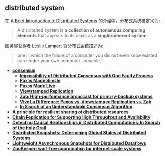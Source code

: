 ## distributed system

在 [A Brief Introduction to Distributed Systems](../assets/pdfs/A%20brief%20introduction%20to%20distributed%20systems.pdf) 的介绍中，分布式系统被定义为:

> A distributed system is a **collection of autonomous computing elements** that appears to its users as a **single coherent system**.

图灵奖获得者 Leslie Lamport 将分布式系统描述为:

> one in which the failure of a computer you did not even know existed can render your own computer unusable.

- **[consensus](./consensus/index.html)**
  - **[Impossibility of Distributed Consensus with One Faulty Process][flp]**
  - **[Paxos Made Simple][paxos-simple]**
  - **[Paxos Made Live][paxos-live]**
  - **[Viewstamped Replication][vr]**
  - **[Zab: High-performance broadcast for primary-backup systems][zab]**
  - **[Vive La Difference: Paxos vs. Viewstamped Replication vs. Zab][vivala]**
  - **[In Search of an Understandable Consensus Algorithm][raft]**
- **[A principle for resilient sharing of distributed resources][primary-backup]**
- **[Chain Replication for Supporting High Throughput and Availability][chain-replication]**
- **[Detecting Causal Relationships in Distributed Computations: In Search of the Holy Grail][holygrail]**
- **[Distributed Snapshots: Determining Global States of Distributed Systems][chandy]**
- **[Lightweight Asynchronous Snapshots for Distributed Dataflows][abs]**
- **[ZooKeeper: wait-free coordination for internet-scale systems][zookeeper]**

[primary-backup]: primary-backup.md
[chain-replication]: chain-replication.md
[holygrail]: holygrail.md
[chandy]: chandy.md
[abs]: abs.md
[zookeeper]: zookeeper.md
[flp]: consensus/flp.md
[paxos-simple]: consensus/paxos-made-simple.md
[paxos-live]: consensus/paxos-made-live.md
[zab]: consensus/zab.md
[raft]: consensus/raft.md
[vr]: consensus/vr.md
[vivala]: consensus/paxos-vs-vr-vs-zab.md